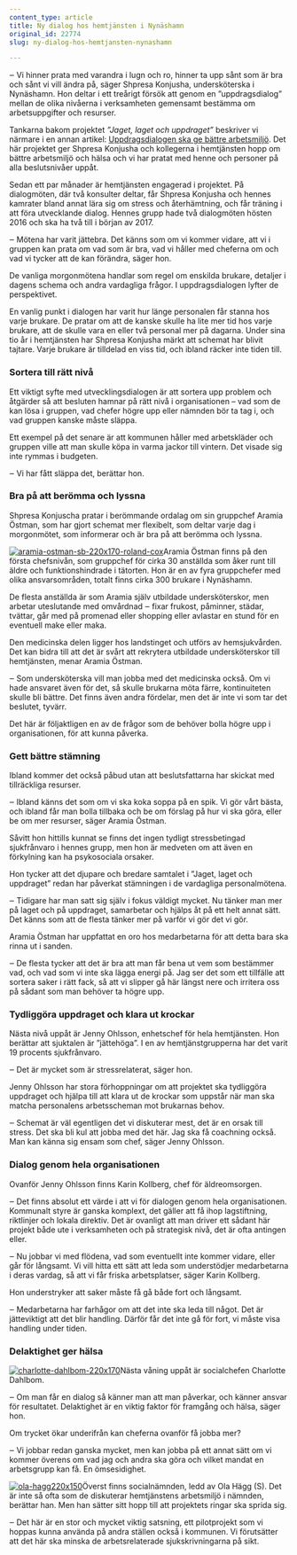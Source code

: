 ```yaml
---
content_type: article
title: Ny dialog hos hemtjänsten i Nynäshamn
original_id: 22774
slug: ny-dialog-hos-hemtjansten-nynashamn

---
```


‒ Vi hinner prata med varandra i lugn och ro, hinner ta upp sånt som är bra och sånt vi vill ändra på, säger Shpresa Konjusha, undersköterska i Nynäshamn. Hon deltar i ett treårigt försök att genom en ”uppdragsdialog” mellan de olika nivåerna i verksamheten gemensamt bestämma om arbetsuppgifter och resurser.

Tankarna bakom projektet _”Jaget, laget och uppdraget”_ beskriver vi närmare i en annan artikel: [Uppdragsdialogen ska ge bättre arbetsmiljö](https://www.suntarbetsliv.se/artiklar/ledarskap-och-organisation/uppdragsdialogen-ska-ge-battre-arbetsmiljo/). Det här projektet ger Shpresa Konjusha och kollegerna i hemtjänsten hopp om bättre arbetsmiljö och hälsa och vi har pratat med henne och personer på alla beslutsnivåer uppåt.

Sedan ett par månader är hemtjänsten engagerad i projektet. På dialogmöten, där två konsulter deltar, får Shpresa Konjusha och hennes kamrater bland annat lära sig om stress och återhämtning, och får träning i att föra utvecklande dialog. Hennes grupp hade två dialogmöten hösten 2016 och ska ha två till i början av 2017.

‒ Mötena har varit jättebra. Det känns som om vi kommer vidare, att vi i gruppen kan prata om vad som är bra, vad vi håller med cheferna om och vad vi tycker att de kan förändra, säger hon.

De vanliga morgonmötena handlar som regel om enskilda brukare, detaljer i dagens schema och andra vardagliga frågor. I uppdragsdialogen lyfter de perspektivet.

En vanlig punkt i dialogen har varit hur länge personalen får stanna hos varje brukare. De pratar om att de kanske skulle ha lite mer tid hos varje brukare, att de skulle vara en eller två personal mer på dagarna. Under sina tio år i hemtjänsten har Shpresa Konjusha märkt att schemat har blivit tajtare. Varje brukare är tilldelad en viss tid, och ibland räcker inte tiden till.

### Sortera till rätt nivå

Ett viktigt syfte med utvecklingsdialogen är att sortera upp problem och åtgärder så att besluten hamnar på rätt nivå i organisationen – vad som de kan lösa i gruppen, vad chefer högre upp eller nämnden bör ta tag i, och vad gruppen kanske måste släppa.

Ett exempel på det senare är att kommunen håller med arbetskläder och gruppen ville att man skulle köpa in varma jackor till vintern. Det visade sig inte rymmas i budgeten.

‒ Vi har fått släppa det, berättar hon.

### Bra på att berömma och lyssna

Shpresa Konjuscha pratar i berömmande ordalag om sin gruppchef Aramia Östman, som har gjort schemat mer flexibelt, som deltar varje dag i morgonmötet, som informerar och är bra på att berömma och lyssna.

[![aramia-ostman-sb-220x170-roland-cox](https://www.suntarbetsliv.se/wp-content/uploads/2016/12/aramia-ostman-SB-220x170-Roland-Cox.jpg)](https://www.suntarbetsliv.se/wp-content/uploads/2016/12/aramia-ostman-SB-220x170-Roland-Cox.jpg)Aramia Östman finns på den första chefsnivån, som gruppchef för cirka 30 anställda som åker runt till äldre och funktionshindrade i tätorten. Hon är en av fyra gruppchefer med olika ansvarsområden, totalt finns cirka 300 brukare i Nynäshamn.

De flesta anställda är som Aramia själv utbildade undersköterskor, men arbetar uteslutande med omvårdnad ‒ fixar frukost, påminner, städar, tvättar, går med på promenad eller shopping eller avlastar en stund för en eventuell make eller maka.

Den medicinska delen ligger hos landstinget och utförs av hemsjukvården. Det kan bidra till att det är svårt att rekrytera utbildade undersköterskor till hemtjänsten, menar Aramia Östman.

‒ Som undersköterska vill man jobba med det medicinska också. Om vi hade ansvaret även för det, så skulle brukarna möta färre, kontinuiteten skulle bli bättre. Det finns även andra fördelar, men det är inte vi som tar det beslutet, tyvärr.

Det här är följaktligen en av de frågor som de behöver bolla högre upp i organisationen, för att kunna påverka.

### Gett bättre stämning

Ibland kommer det också påbud utan att beslutsfattarna har skickat med tillräckliga resurser.

‒ Ibland känns det som om vi ska koka soppa på en spik. Vi gör vårt bästa, och ibland får man bolla tillbaka och be om förslag på hur vi ska göra, eller be om mer resurser, säger Aramia Östman.

Såvitt hon hittills kunnat se finns det ingen tydligt stressbetingad sjukfrånvaro i hennes grupp, men hon är medveten om att även en förkylning kan ha psykosociala orsaker.

Hon tycker att det djupare och bredare samtalet i ”Jaget, laget och uppdraget” redan har påverkat stämningen i de vardagliga personalmötena.

‒ Tidigare har man satt sig själv i fokus väldigt mycket. Nu tänker man mer på laget och på uppdraget, samarbetar och hjälps åt på ett helt annat sätt. Det känns som att de flesta tänker mer på varför vi gör det vi gör.

Aramia Östman har uppfattat en oro hos medarbetarna för att detta bara ska rinna ut i sanden.

‒ De flesta tycker att det är bra att man får bena ut vem som bestämmer vad, och vad som vi inte ska lägga energi på. Jag ser det som ett tillfälle att sortera saker i rätt fack, så att vi slipper gå här längst nere och irritera oss på sådant som man behöver ta högre upp.

### Tydliggöra uppdraget och klara ut krockar

Nästa nivå uppåt är Jenny Ohlsson, enhetschef för hela hemtjänsten. Hon berättar att sjuktalen är ”jättehöga”. I en av hemtjänstgrupperna har det varit 19 procents sjukfrånvaro.

‒ Det är mycket som är stressrelaterat, säger hon.

Jenny Ohlsson har stora förhoppningar om att projektet ska tydliggöra uppdraget och hjälpa till att klara ut de krockar som uppstår när man ska matcha personalens arbetsscheman mot brukarnas behov.

‒ Schemat är väl egentligen det vi diskuterar mest, det är en orsak till stress. Det ska bli kul att jobba med det här. Jag ska få coachning också. Man kan känna sig ensam som chef, säger Jenny Ohlsson.

### Dialog genom hela organisationen

Ovanför Jenny Ohlsson finns Karin Kollberg, chef för äldreomsorgen.

‒ Det finns absolut ett värde i att vi för dialogen genom hela organisationen. Kommunalt styre är ganska komplext, det gäller att få ihop lagstiftning, riktlinjer och lokala direktiv. Det är ovanligt att man driver ett sådant här projekt både ute i verksamheten och på strategisk nivå, det är ofta antingen eller.

‒ Nu jobbar vi med flödena, vad som eventuellt inte kommer vidare, eller går för långsamt. Vi vill hitta ett sätt att leda som understödjer medarbetarna i deras vardag, så att vi får friska arbetsplatser, säger Karin Kollberg.

Hon understryker att saker måste få gå både fort och långsamt.

‒ Medarbetarna har farhågor om att det inte ska leda till något. Det är jätteviktigt att det blir handling. Därför får det inte gå för fort, vi måste visa handling under tiden.

### Delaktighet ger hälsa

[![charlotte-dahlbom-220x170](https://www.suntarbetsliv.se/wp-content/uploads/2016/12/charlotte-dahlbom-220x170.jpg)](https://www.suntarbetsliv.se/wp-content/uploads/2016/12/charlotte-dahlbom-220x170.jpg)Nästa våning uppåt är socialchefen Charlotte Dahlbom.

‒ Om man får en dialog så känner man att man påverkar, och känner ansvar för resultatet. Delaktighet är en viktig faktor för framgång och hälsa, säger hon.

Om trycket ökar underifrån kan cheferna ovanför få jobba mer?

‒ Vi jobbar redan ganska mycket, men kan jobba på ett annat sätt om vi kommer överens om vad jag och andra ska göra och vilket mandat en arbetsgrupp kan få. En ömsesidighet.

[![ola-hagg220x150](https://www.suntarbetsliv.se/wp-content/uploads/2016/12/ola-hagg220x150.jpg)](https://www.suntarbetsliv.se/wp-content/uploads/2016/12/ola-hagg220x150.jpg)Överst finns socialnämnden, ledd av Ola Hägg (S). Det är inte så ofta som de diskuterar hemtjänstens arbetsmiljö i nämnden, berättar han. Men han sätter sitt hopp till att projektets ringar ska sprida sig.

‒ Det här är en stor och mycket viktig satsning, ett pilotprojekt som vi hoppas kunna använda på andra ställen också i kommunen. Vi förutsätter att det här ska minska de arbetsrelaterade sjukskrivningarna på sikt.

